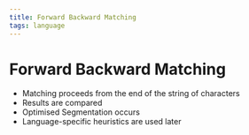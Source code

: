```yaml
---
title: Forward Backward Matching
tags: language
---
```


# Forward Backward Matching
- Matching proceeds from the end of the string of characters
- Results are compared
- Optimised Segmentation occurs
- Language-specific heuristics are used later




































































